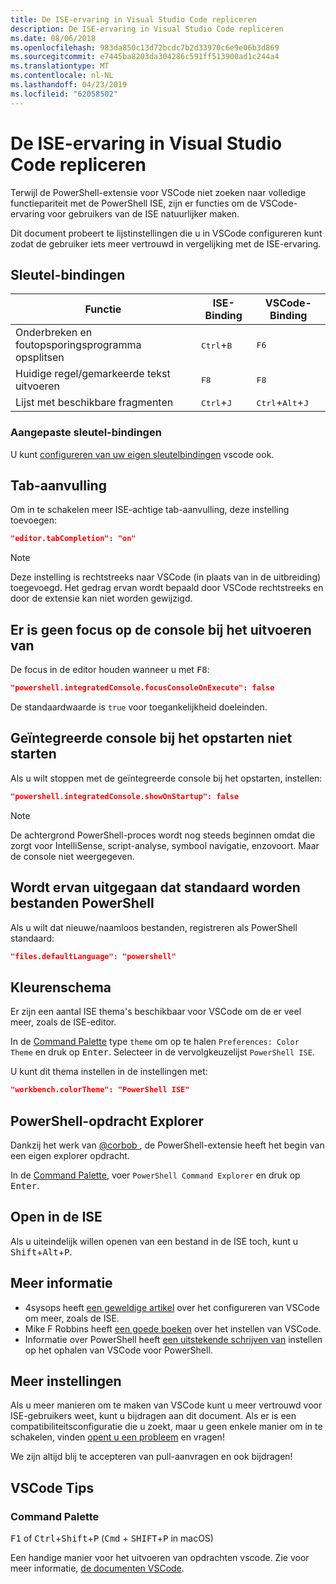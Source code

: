 ```yaml
---
title: De ISE-ervaring in Visual Studio Code repliceren
description: De ISE-ervaring in Visual Studio Code repliceren
ms.date: 08/06/2018
ms.openlocfilehash: 983da850c13d72bcdc7b2d33970c6e9e06b3d869
ms.sourcegitcommit: e7445ba8203da304286c591ff513900ad1c244a4
ms.translationtype: MT
ms.contentlocale: nl-NL
ms.lasthandoff: 04/23/2019
ms.locfileid: "62058502"
---
```

# <a name="how-to-replicate-the-ise-experience-in-visual-studio-code"></a>De ISE-ervaring in Visual Studio Code repliceren

Terwijl de PowerShell-extensie voor VSCode niet zoeken naar volledige functiepariteit met de PowerShell ISE, zijn er functies om de VSCode-ervaring voor gebruikers van de ISE natuurlijker maken.

Dit document probeert te lijstinstellingen die u in VSCode configureren kunt zodat de gebruiker iets meer vertrouwd in vergelijking met de ISE-ervaring.

## <a name="key-bindings"></a>Sleutel-bindingen

| Functie                              | ISE-Binding                  | VSCode-Binding                              |
| ----------------                      | -----------                  | --------------                              |
| Onderbreken en foutopsporingsprogramma opsplitsen          | <kbd>Ctrl</kbd>+<kbd>B</kbd> | <kbd>F6</kbd>                               |
| Huidige regel/gemarkeerde tekst uitvoeren | <kbd>F8</kbd>                | <kbd>F8</kbd>                               |
| Lijst met beschikbare fragmenten               | <kbd>Ctrl</kbd>+<kbd>J</kbd> | <kbd>Ctrl</kbd>+<kbd>Alt</kbd>+<kbd>J</kbd> |

### <a name="custom-key-bindings"></a>Aangepaste sleutel-bindingen

U kunt [configureren van uw eigen sleutelbindingen](https://code.visualstudio.com/docs/getstarted/keybindings#_custom-keybindings-for-refactorings) vscode ook.

## <a name="tab-completion"></a>Tab-aanvulling

Om in te schakelen meer ISE-achtige tab-aanvulling, deze instelling toevoegen:

```json
"editor.tabCompletion": "on"
```

> [!NOTE]
> Deze instelling is rechtstreeks naar VSCode (in plaats van in de uitbreiding) toegevoegd. Het gedrag ervan wordt bepaald door VSCode rechtstreeks en door de extensie kan niet worden gewijzigd.

## <a name="no-focus-on-console-when-executing"></a>Er is geen focus op de console bij het uitvoeren van

De focus in de editor houden wanneer u met <kbd>F8</kbd>:

```json
"powershell.integratedConsole.focusConsoleOnExecute": false
```

De standaardwaarde is `true` voor toegankelijkheid doeleinden.

## <a name="dont-start-integrated-console-on-startup"></a>Geïntegreerde console bij het opstarten niet starten

Als u wilt stoppen met de geïntegreerde console bij het opstarten, instellen:

```json
"powershell.integratedConsole.showOnStartup": false
```

> [!NOTE]
> De achtergrond PowerShell-proces wordt nog steeds beginnen omdat die zorgt voor IntelliSense, script-analyse, symbool navigatie, enzovoort. Maar de console niet weergegeven.

## <a name="assume-files-are-powershell-by-default"></a>Wordt ervan uitgegaan dat standaard worden bestanden PowerShell

Als u wilt dat nieuwe/naamloos bestanden, registreren als PowerShell standaard:

```json
"files.defaultLanguage": "powershell"
```

## <a name="color-scheme"></a>Kleurenschema

Er zijn een aantal ISE thema's beschikbaar voor VSCode om de er veel meer, zoals de ISE-editor.

In de [Command Palette] type `theme` om op te halen `Preferences: Color Theme` en druk op <kbd>Enter</kbd>.
Selecteer in de vervolgkeuzelijst `PowerShell ISE`.

U kunt dit thema instellen in de instellingen met:

```json
"workbench.colorTheme": "PowerShell ISE"
```

## <a name="powershell-command-explorer"></a>PowerShell-opdracht Explorer

Dankzij het werk van [ @corbob ](https://github.com/corbob), de PowerShell-extensie heeft het begin van een eigen explorer opdracht.

In de [Command Palette], voer `PowerShell Command Explorer` en druk op <kbd>Enter</kbd>.

## <a name="open-in-the-ise"></a>Open in de ISE

Als u uiteindelijk willen openen van een bestand in de ISE toch, kunt u <kbd>Shift</kbd>+<kbd>Alt</kbd>+<kbd>P</kbd>.

## <a name="other-resources"></a>Meer informatie

- 4sysops heeft [een geweldige artikel](https://4sysops.com/archives/make-visual-studio-code-look-and-behave-like-powershell-ise/) over het configureren van VSCode om meer, zoals de ISE.
- Mike F Robbins heeft [een goede boeken](https://mikefrobbins.com/2017/08/24/how-to-install-visual-studio-code-and-configure-it-as-a-replacement-for-the-powershell-ise/) over het instellen van VSCode.
- Informatie over PowerShell heeft [een uitstekende schrijven van](https://www.learnpwsh.com/setup-vs-code-for-powershell/) instellen op het ophalen van VSCode voor PowerShell.

## <a name="more-settings"></a>Meer instellingen

Als u meer manieren om te maken van VSCode kunt u meer vertrouwd voor ISE-gebruikers weet, kunt u bijdragen aan dit document. Als er is een compatibiliteitsconfiguratie die u zoekt, maar u geen enkele manier om in te schakelen, vinden [opent u een probleem](https://github.com/PowerShell/vscode-powershell/issues/new/choose) en vragen!

We zijn altijd blij te accepteren van pull-aanvragen en ook bijdragen!

## <a name="vscode-tips"></a>VSCode Tips

### <a name="command-palette"></a>Command Palette

<kbd>F1</kbd> of <kbd>Ctrl</kbd>+<kbd>Shift</kbd>+<kbd>P</kbd> (<kbd>Cmd</kbd> + <kbd> SHIFT</kbd>+<kbd>P</kbd> in macOS)

Een handige manier voor het uitvoeren van opdrachten vscode.
Zie voor meer informatie, [de documenten VSCode](https://code.visualstudio.com/docs/getstarted/userinterface#_command-palette).

[Command Palette]: #command-palette
